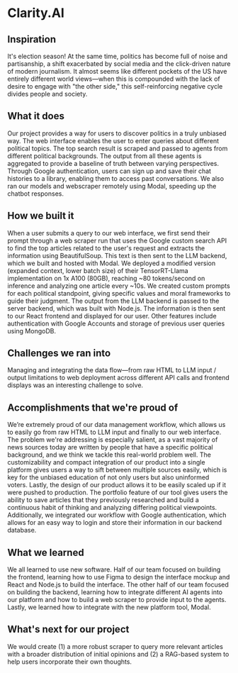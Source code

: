 # Clarity.AI

## Inspiration
It's election season! At the same time, politics has become full of noise and partisanship, a shift exacerbated by social media and the click-driven nature of modern journalism. It almost seems like different pockets of the US have entirely different world views—when this is compounded with the lack of desire to engage with "the other side," this self-reinforcing negative cycle divides people and society.

## What it does
Our project provides a way for users to discover politics in a truly unbiased way. The web interface enables the user to enter queries about different political topics. The top search result is scraped and passed to agents from different political backgrounds. The output from all these agents is aggregated to provide a baseline of truth between varying perspectives. Through Google authentication, users can sign up and save their chat histories to a library, enabling them to access past conversations. We also ran our models and webscraper remotely using Modal, speeding up the chatbot responses.

## How we built it
When a user submits a query to our web interface, we first send their prompt through a web scraper run that uses the Google custom search API to find the top articles related to the user's request and extracts the information using BeautifulSoup. This text is then sent to the LLM backend, which we built and hosted with Modal. We deployed a modified version (expanded context, lower batch size) of their TensorRT-Llama implementation on 1x A100 (80GB), reaching ~80 tokens/second on inference and analyzing one article every ~10s. We created custom prompts for each political standpoint, giving specific values and moral frameworks to guide their judgment. The output from the LLM backend is passed to the server backend, which was built with Node.js. The information is then sent to our React frontend and displayed for our user. Other features include authentication with Google Accounts and storage of previous user queries using MongoDB.

## Challenges we ran into
Managing and integrating the data flow—from raw HTML to LLM input / output limitations to web deployment across different API calls and frontend displays was an interesting challenge to solve.

## Accomplishments that we're proud of
We’re extremely proud of our data management workflow, which allows us to easily go from raw HTML to LLM input and finally to our web interface. The problem we're addressing is especially salient, as a vast majority of news sources today are written by people that have a specific political background, and we think we tackle this real-world problem well. The customizability and compact integration of our product into a single platform gives users a way to sift between multiple sources easily, which is key for the unbiased education of not only users but also uninformed voters. Lastly, the design of our product allows it to be easily scaled up if it were pushed to production. The portfolio feature of our tool gives users the ability to save articles that they previously researched and build a continuous habit of thinking and analyzing differing political viewpoints. Additionally, we integrated our workflow with Google authentication, which allows for an easy way to login and store their information in our backend database.

## What we learned
We all learned to use new software. Half of our team focused on building the frontend, learning how to use Figma to design the interface mockup and React and Node.js to build the interface. The other half of our team focused on building the backend, learning how to integrate different AI agents into our platform and how to build a web scraper to provide input to the agents. Lastly, we learned how to integrate with the new platform tool, Modal.

## What's next for our project
We would create (1) a more robust scraper to query more relevant articles with a broader distribution of initial opinions and (2) a RAG-based system to help users incorporate their own thoughts.
